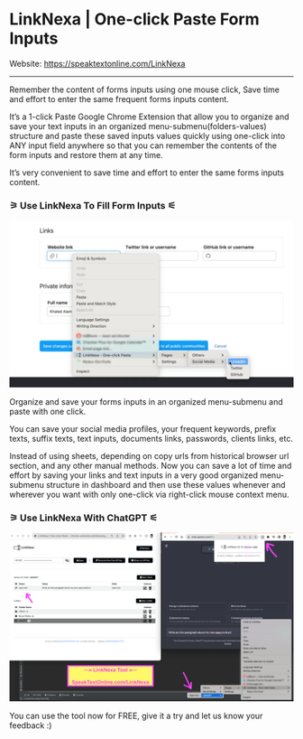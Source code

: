 # LinkNexa | One-click Paste Form Inputs



Website: https://speaktextonline.com/LinkNexa

----

Remember the content of forms inputs using one mouse click, Save time and effort to enter the same frequent forms inputs content.

It’s a 1-click Paste Google Chrome Extension that allow you to organize and save your text inputs in an organized menu-submenu(folders-values) structure and paste these saved inputs values quickly using one-click into ANY input field anywhere so that you can remember the contents of the form inputs and restore them at any time.

It’s very convenient to save time and effort to enter the same forms inputs content.

### ⚞ Use LinkNexa To Fill Form Inputs ⚟

<img src="linknexa-demo1.jpg" />

Organize and save your forms inputs in an organized menu-submenu and paste with one click.

You can save your social media profiles, your frequent keywords, prefix texts, suffix texts, text inputs, documents links, passwords, clients links, etc.

Instead of using sheets, depending on copy urls from historical browser url section, and any other manual methods. Now you can save a lot of time and effort by saving your links and text inputs in a very good organized menu-submenu structure in dashboard and then use these values whenever and wherever you want with only one-click via right-click mouse context menu.


### ⚞ Use LinkNexa With ChatGPT ⚟

<img src="linknexa-chatgpt.png" />

You can use the tool now for FREE, give it a try and let us know your feedback :)
